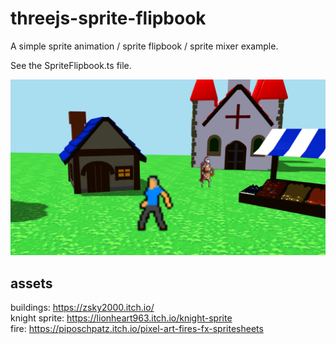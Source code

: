 # threejs-sprite-flipbook

A simple sprite animation / sprite flipbook / sprite mixer example.

See the SpriteFlipbook.ts file.

![Screenshot](https://github.com/tamani-coding/threejs-sprite-flipbook/blob/main/screenshot01.png?raw=true)

## assets

buildings:          https://zsky2000.itch.io/  
knight sprite:      https://lionheart963.itch.io/knight-sprite  
fire:               https://piposchpatz.itch.io/pixel-art-fires-fx-spritesheets  